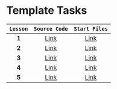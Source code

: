# Template Tasks

| `Lesson` |                                     `Source Code`                                     |                                     `Start Files`                                     |
| :------: | :-----------------------------------------------------------------------------------: | :-----------------------------------------------------------------------------------: |
|  **1**   | [Link](https://github.com/josserden/react-blended/tree/lesson-01/source-code/plan.md) | [Link](https://github.com/josserden/react-blended/blob/lesson-01/start-files/plan.md) |
|  **2**   |                                       [Link]()                                        |                                       [Link]()                                        |
|  **3**   |                                       [Link]()                                        |                                       [Link]()                                        |
|  **4**   |                                       [Link]()                                        |                                       [Link]()                                        |
|  **5**   |                                       [Link]()                                        |                                       [Link]()                                        |
